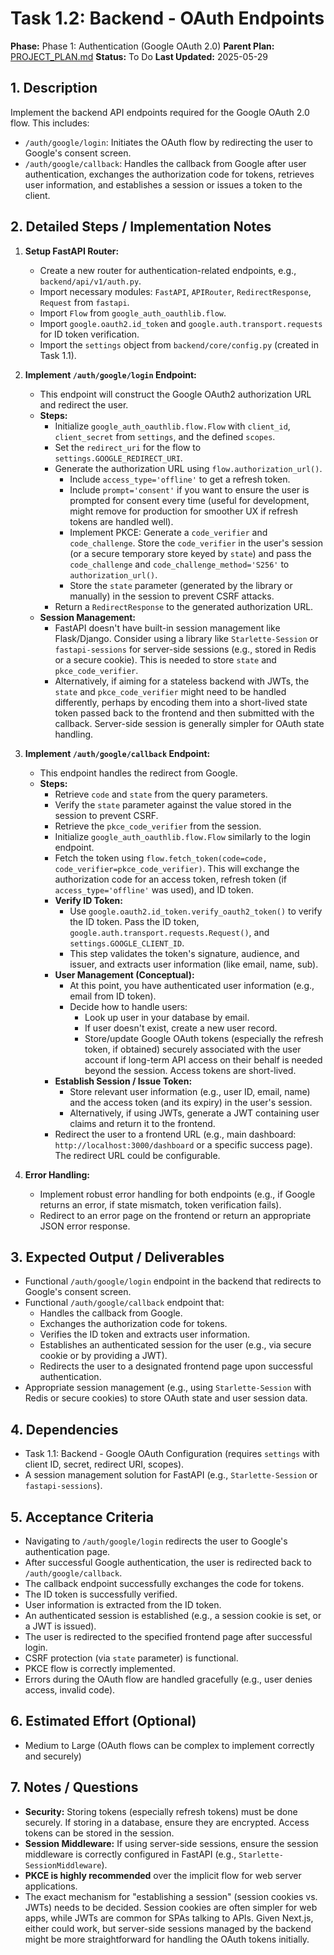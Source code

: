 # Task 1.2: Backend - OAuth Endpoints

**Phase:** Phase 1: Authentication (Google OAuth 2.0)
**Parent Plan:** [PROJECT_PLAN.md](PROJECT_PLAN.md)
**Status:** To Do
**Last Updated:** 2025-05-29

## 1. Description
Implement the backend API endpoints required for the Google OAuth 2.0 flow. This includes:
*   `/auth/google/login`: Initiates the OAuth flow by redirecting the user to Google's consent screen.
*   `/auth/google/callback`: Handles the callback from Google after user authentication, exchanges the authorization code for tokens, retrieves user information, and establishes a session or issues a token to the client.

## 2. Detailed Steps / Implementation Notes

1.  **Setup FastAPI Router:**
    *   Create a new router for authentication-related endpoints, e.g., `backend/api/v1/auth.py`.
    *   Import necessary modules: `FastAPI`, `APIRouter`, `RedirectResponse`, `Request` from `fastapi`.
    *   Import `Flow` from `google_auth_oauthlib.flow`.
    *   Import `google.oauth2.id_token` and `google.auth.transport.requests` for ID token verification.
    *   Import the `settings` object from `backend/core/config.py` (created in Task 1.1).

2.  **Implement `/auth/google/login` Endpoint:**
    *   This endpoint will construct the Google OAuth2 authorization URL and redirect the user.
    *   **Steps:**
        *   Initialize `google_auth_oauthlib.flow.Flow` with `client_id`, `client_secret` from `settings`, and the defined `scopes`.
        *   Set the `redirect_uri` for the flow to `settings.GOOGLE_REDIRECT_URI`.
        *   Generate the authorization URL using `flow.authorization_url()`.
            *   Include `access_type='offline'` to get a refresh token.
            *   Include `prompt='consent'` if you want to ensure the user is prompted for consent every time (useful for development, might remove for production for smoother UX if refresh tokens are handled well).
            *   Implement PKCE: Generate a `code_verifier` and `code_challenge`. Store the `code_verifier` in the user's session (or a secure temporary store keyed by `state`) and pass the `code_challenge` and `code_challenge_method='S256'` to `authorization_url()`.
            *   Store the `state` parameter (generated by the library or manually) in the session to prevent CSRF attacks.
        *   Return a `RedirectResponse` to the generated authorization URL.
    *   **Session Management:**
        *   FastAPI doesn't have built-in session management like Flask/Django. Consider using a library like `Starlette-Session` or `fastapi-sessions` for server-side sessions (e.g., stored in Redis or a secure cookie). This is needed to store `state` and `pkce_code_verifier`.
        *   Alternatively, if aiming for a stateless backend with JWTs, the `state` and `pkce_code_verifier` might need to be handled differently, perhaps by encoding them into a short-lived state token passed back to the frontend and then submitted with the callback. Server-side session is generally simpler for OAuth state handling.

3.  **Implement `/auth/google/callback` Endpoint:**
    *   This endpoint handles the redirect from Google.
    *   **Steps:**
        *   Retrieve `code` and `state` from the query parameters.
        *   Verify the `state` parameter against the value stored in the session to prevent CSRF.
        *   Retrieve the `pkce_code_verifier` from the session.
        *   Initialize `google_auth_oauthlib.flow.Flow` similarly to the login endpoint.
        *   Fetch the token using `flow.fetch_token(code=code, code_verifier=pkce_code_verifier)`. This will exchange the authorization code for an access token, refresh token (if `access_type='offline'` was used), and ID token.
        *   **Verify ID Token:**
            *   Use `google.oauth2.id_token.verify_oauth2_token()` to verify the ID token. Pass the ID token, `google.auth.transport.requests.Request()`, and `settings.GOOGLE_CLIENT_ID`.
            *   This step validates the token's signature, audience, and issuer, and extracts user information (like email, name, sub).
        *   **User Management (Conceptual):**
            *   At this point, you have authenticated user information (e.g., email from ID token).
            *   Decide how to handle users:
                *   Look up user in your database by email.
                *   If user doesn't exist, create a new user record.
                *   Store/update Google OAuth tokens (especially the refresh token, if obtained) securely associated with the user account if long-term API access on their behalf is needed beyond the session. Access tokens are short-lived.
        *   **Establish Session / Issue Token:**
            *   Store relevant user information (e.g., user ID, email, name) and the access token (and its expiry) in the user's session.
            *   Alternatively, if using JWTs, generate a JWT containing user claims and return it to the frontend.
        *   Redirect the user to a frontend URL (e.g., main dashboard: `http://localhost:3000/dashboard` or a specific success page). The redirect URL could be configurable.

4.  **Error Handling:**
    *   Implement robust error handling for both endpoints (e.g., if Google returns an error, if state mismatch, token verification fails).
    *   Redirect to an error page on the frontend or return an appropriate JSON error response.

## 3. Expected Output / Deliverables
*   Functional `/auth/google/login` endpoint in the backend that redirects to Google's consent screen.
*   Functional `/auth/google/callback` endpoint that:
    *   Handles the callback from Google.
    *   Exchanges the authorization code for tokens.
    *   Verifies the ID token and extracts user information.
    *   Establishes an authenticated session for the user (e.g., via secure cookie or by providing a JWT).
    *   Redirects the user to a designated frontend page upon successful authentication.
*   Appropriate session management (e.g., using `Starlette-Session` with Redis or secure cookies) to store OAuth state and user session data.

## 4. Dependencies
*   Task 1.1: Backend - Google OAuth Configuration (requires `settings` with client ID, secret, redirect URI, scopes).
*   A session management solution for FastAPI (e.g., `Starlette-Session` or `fastapi-sessions`).

## 5. Acceptance Criteria
*   Navigating to `/auth/google/login` redirects the user to Google's authentication page.
*   After successful Google authentication, the user is redirected back to `/auth/google/callback`.
*   The callback endpoint successfully exchanges the code for tokens.
*   The ID token is successfully verified.
*   User information is extracted from the ID token.
*   An authenticated session is established (e.g., a session cookie is set, or a JWT is issued).
*   The user is redirected to the specified frontend page after successful login.
*   CSRF protection (via `state` parameter) is functional.
*   PKCE flow is correctly implemented.
*   Errors during the OAuth flow are handled gracefully (e.g., user denies access, invalid code).

## 6. Estimated Effort (Optional)
*   Medium to Large (OAuth flows can be complex to implement correctly and securely)

## 7. Notes / Questions
*   **Security:** Storing tokens (especially refresh tokens) must be done securely. If storing in a database, ensure they are encrypted. Access tokens can be stored in the session.
*   **Session Middleware:** If using server-side sessions, ensure the session middleware is correctly configured in FastAPI (e.g., `Starlette-SessionMiddleware`).
*   **PKCE is highly recommended** over the implicit flow for web server applications.
*   The exact mechanism for "establishing a session" (session cookies vs. JWTs) needs to be decided. Session cookies are often simpler for web apps, while JWTs are common for SPAs talking to APIs. Given Next.js, either could work, but server-side sessions managed by the backend might be more straightforward for handling the OAuth tokens initially.